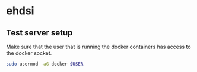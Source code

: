 # ehdsi

## Test server setup
Make sure that the user that is running the docker containers has access to the docker socket.

```bash
sudo usermod -aG docker $USER
```

